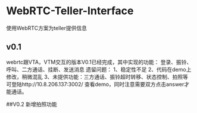 # WebRTC-Teller-Interface
使用WebRTC方案为teller提供信息

## v0.1
webrtc跟VTA，VTM交互的版本V0.1已经完成，其中实现的功能：
登录、振铃、呼叫、二方通话、挂断、发送消息
遗留问题：
1、稳定性不足
2、代码在demo上修改，稍微混乱
3、未提供功能：三方通话、振铃超时转移、状态控制、拍照等
可登陆http://10.8.206.137:3002/ 查看demo，同时注意需要双方点击answer才能通话。

##V0.2 
 新增拍照功能
        
